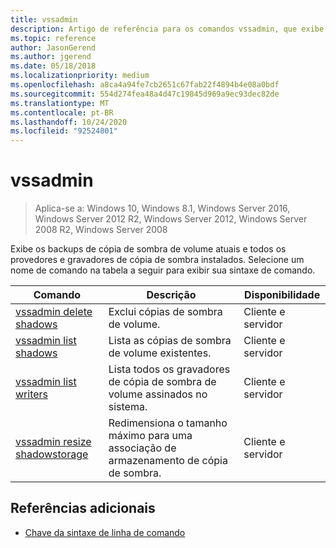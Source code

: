 ```yaml
---
title: vssadmin
description: Artigo de referência para os comandos vssadmin, que exibe os backups de cópia de sombra de volume atuais e todos os provedores e gravadores de cópia de sombra instalados.
ms.topic: reference
author: JasonGerend
ms.author: jgerend
ms.date: 05/18/2018
ms.localizationpriority: medium
ms.openlocfilehash: a8ca4a94fe7cb2651c67fab22f4894b4e08a0bdf
ms.sourcegitcommit: 554d274fea48a4d47c19845d969a9ec93dec82de
ms.translationtype: MT
ms.contentlocale: pt-BR
ms.lasthandoff: 10/24/2020
ms.locfileid: "92524801"
---
```

# <a name="vssadmin"></a>vssadmin

> Aplica-se a: Windows 10, Windows 8.1, Windows Server 2016, Windows Server 2012 R2, Windows Server 2012, Windows Server 2008 R2, Windows Server 2008

Exibe os backups de cópia de sombra de volume atuais e todos os provedores e gravadores de cópia de sombra instalados. Selecione um nome de comando na tabela a seguir para exibir sua sintaxe de comando.

| Comando | Descrição | Disponibilidade |
|--|--|--|
| [vssadmin delete shadows](vssadmin-delete-shadows.md) | Exclui cópias de sombra de volume. | Cliente e servidor |
| [vssadmin list shadows](vssadmin-list-shadows.md) | Lista as cópias de sombra de volume existentes. | Cliente e servidor |
| [vssadmin list writers](vssadmin-list-writers.md) | Lista todos os gravadores de cópia de sombra de volume assinados no sistema. | Cliente e servidor |
| [vssadmin resize shadowstorage](vssadmin-resize-shadowstorage.md) | Redimensiona o tamanho máximo para uma associação de armazenamento de cópia de sombra. | Cliente e servidor |

## <a name="additional-references"></a>Referências adicionais

- [Chave da sintaxe de linha de comando](command-line-syntax-key.md)
